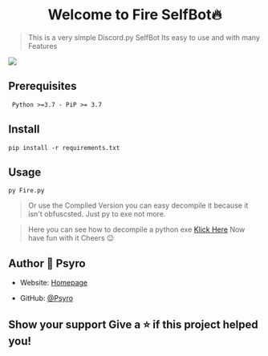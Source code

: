 <h1 align="center">Welcome to Fire SelfBot🔥</h1>

> This is a very simple Discord.py SelfBot
Its easy to use and with many Features

![](https://cdn.psyro.tech/WvmVGK.png)

## Prerequisites
``` Python >=3.7 - PiP >= 3.7```
## Install 
```pip install -r requirements.txt```
## Usage 
```py Fire.py ```


>Or use the Compiled Version you can easy decompile it because it isn't obfuscsted. Just py to exe not more.

> Here you can see how to decompile a python exe [Klick Here](https://youtu.be/VGkMJTkZvyo)
Now have fun with it Cheers 😉


## Author 👤 **Psyro**
* Website: [Homepage](https://psyro.de/)  

* GitHub: [@Psyro](https://github.com/psyro770)

## Show your support Give a ⭐️ if this project helped you!

